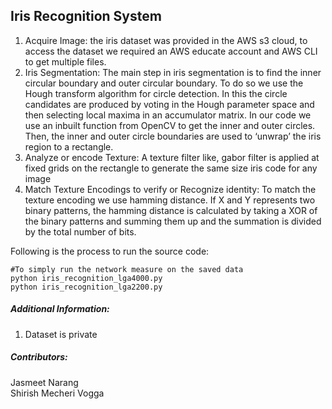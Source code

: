 ## Iris Recognition System



1. Acquire Image: the iris dataset was provided in the AWS s3 cloud, to access the dataset we required an AWS educate account and AWS CLI to get multiple files.
2. Iris Segmentation: The main step in iris segmentation is to find the inner circular boundary and outer circular boundary. To do so we use the Hough transform algorithm for circle detection. In this the circle candidates are produced by voting in the Hough parameter space and then selecting local maxima in an accumulator matrix. In our code we use an inbuilt function from OpenCV to get the inner and outer circles.
Then, the inner and outer circle boundaries are used to ‘unwrap’ the iris region to a rectangle.
3. Analyze or encode Texture: A texture filter like, gabor filter is applied at fixed grids on the rectangle to generate the same size iris code for any image
4. Match Texture Encodings to verify or Recognize identity: To match the texture encoding we use hamming distance. If X and Y represents two binary patterns, the hamming distance is calculated by taking a XOR of the binary patterns and summing them up and the summation is divided by the total number of bits.


Following is the process to run the source code:

    #To simply run the network measure on the saved data
    python iris_recognition_lga4000.py
    python iris_recognition_lga2200.py	


##### Additional Information:
1. Dataset is private


##### Contributors:
Jasmeet Narang  
Shirish Mecheri Vogga
